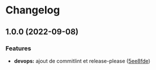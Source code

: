 # Changelog

## 1.0.0 (2022-09-08)


### Features

* **devops:** ajout de commitlint et release-please ([5ee8fde](https://github.com/O-clock-Dev/ExpressServerTemplate/commit/5ee8fde9b52c170d46413379bda86945efb21282))
